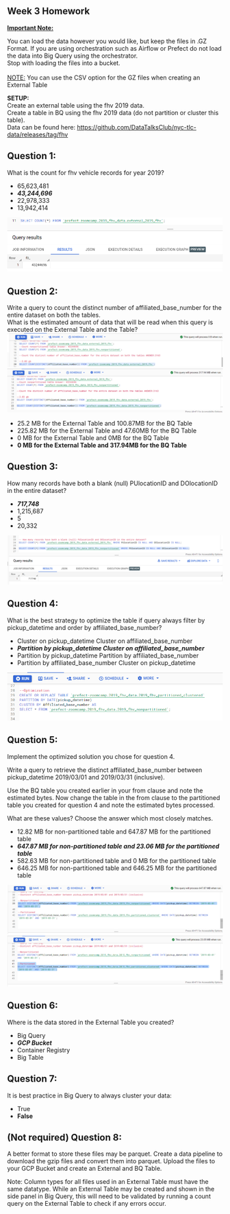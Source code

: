 ## Week 3 Homework
<b><u>Important Note:</b></u> <p>You can load the data however you would like, but keep the files in .GZ Format. 
If you are using orchestration such as Airflow or Prefect do not load the data into Big Query using the orchestrator.</br> 
Stop with loading the files into a bucket. </br></br>
<u>NOTE:</u> You can use the CSV option for the GZ files when creating an External Table</br>

<b>SETUP:</b></br>
Create an external table using the fhv 2019 data. </br>
Create a table in BQ using the fhv 2019 data (do not partition or cluster this table). </br>
Data can be found here: https://github.com/DataTalksClub/nyc-tlc-data/releases/tag/fhv </p>

## Question 1:
What is the count for fhv vehicle records for year 2019?
- 65,623,481
- **_43,244,696_**
- 22,978,333
- 13,942,414

![](2023-02-12-18-40-00.png)

## Question 2:
Write a query to count the distinct number of affiliated_base_number for the entire dataset on both the tables.</br> 
What is the estimated amount of data that will be read when this query is executed on the External Table and the Table?
![](2023-02-12-18-57-53.png)
![](2023-02-12-18-58-47.png)

- 25.2 MB for the External Table and 100.87MB for the BQ Table
- 225.82 MB for the External Table and 47.60MB for the BQ Table
- 0 MB for the External Table and 0MB for the BQ Table
- **0 MB for the External Table and 317.94MB for the BQ Table**


## Question 3:
How many records have both a blank (null) PUlocationID and DOlocationID in the entire dataset?
- **_717,748_**
- 1,215,687
- 5
- 20,332

![](2023-02-12-19-01-47.png)

## Question 4:
What is the best strategy to optimize the table if query always filter by pickup_datetime and order by affiliated_base_number?
- Cluster on pickup_datetime Cluster on affiliated_base_number
- **_Partition by pickup_datetime Cluster on affiliated_base_number_**
- Partition by pickup_datetime Partition by affiliated_base_number
- Partition by affiliated_base_number Cluster on pickup_datetime

![](2023-02-12-19-52-59.png)

## Question 5:
Implement the optimized solution you chose for question 4. 

Write a query to retrieve the distinct affiliated_base_number between pickup_datetime 2019/03/01 and 2019/03/31 (inclusive).</br> 

Use the BQ table you created earlier in your from clause and note the estimated bytes. Now change the table in the from clause to the partitioned table you created for question 4 and note the estimated bytes processed. 

What are these values? Choose the answer which most closely matches.

- 12.82 MB for non-partitioned table and 647.87 MB for the partitioned table
- **_647.87 MB for non-partitioned table and 23.06 MB for the partitioned table_**
- 582.63 MB for non-partitioned table and 0 MB for the partitioned table
- 646.25 MB for non-partitioned table and 646.25 MB for the partitioned table

![](2023-02-12-19-51-32.png)
![](2023-02-12-19-51-12.png)

## Question 6: 
Where is the data stored in the External Table you created?

- Big Query
- **_GCP Bucket_**
- Container Registry
- Big Table


## Question 7:
It is best practice in Big Query to always cluster your data:
- True
- **False**


## (Not required) Question 8:
A better format to store these files may be parquet. Create a data pipeline to download the gzip files and convert them into parquet. Upload the files to your GCP Bucket and create an External and BQ Table. 


Note: Column types for all files used in an External Table must have the same datatype. While an External Table may be created and shown in the side panel in Big Query, this will need to be validated by running a count query on the External Table to check if any errors occur. 